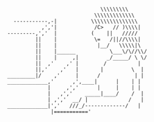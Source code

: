 
<!--
**yinanazhou/yinanazhou** is a ✨ _special_ ✨ repository because its `README.md` (this file) appears on your GitHub profile.

Here are some ideas to get you started:

- 🔭 I’m currently working on ...
- 🌱 I’m currently learning ...
- 👯 I’m looking to collaborate on ...
- 🤔 I’m looking for help with ...
- 💬 Ask me about ...
- 📫 How to reach me: ...
- 😄 Pronouns: ...
- ⚡ Fun fact: ...
-->
`````
                              \\\\\\\\\
                            \\\\\\\\\\\\\
  -----------,-|           \\\\\\\\\\\\\\\
           ,','|            /C>   // )\\\\|
---------,','  |           (    ||   /////
         ||    |            \=   /||//\\\\|
         ||    |             |__/   \\\\\|\  
         ||    |______           \___\/\//\\/  
         ||    |     ,|         _/_____/ \ \/
         ||  ,'    ,' |        /          |
         ||,'    ,'   |       |         \  |
_________|/    ,'     |      /           | |
_____________,'      ,',____|      |    | |
             |     ,','      |     |    | |
             |   ,','    _____|____/    /  |
             | ,','  __/ |             /   |
_____________|','   ///_/-------------/   |
              |==========='
``````
